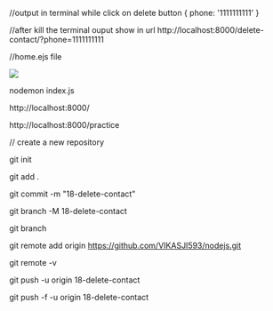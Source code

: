 //output in terminal while click on delete button
{ phone: '1111111111' }

//after kill the terminal ouput show in url
http://localhost:8000/delete-contact/?phone=1111111111


//home.ejs file

<div class="delete-button">
<a href="/delete-contact/?phone=<%= i.phone %>">
<img class="img" src="https://img.icons8.com/metro/26/000000/waste.png"/>
</a>
</div>

nodemon index.js

http://localhost:8000/

http://localhost:8000/practice

// create a new repository

git init

git add .

git commit -m "18-delete-contact"

git branch -M 18-delete-contact

git branch

git remote add origin https://github.com/VIKASJI593/nodejs.git

git remote -v

git push -u origin 18-delete-contact

git push -f -u origin 18-delete-contact
